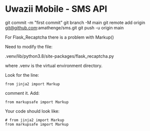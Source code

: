 # Uwazii Mobile - SMS API

git commit -m "first commit"
git branch -M main
git remote add origin git@github.com:amathenge/sms.git
git push -u origin main

For Flask_Recaptcha there is a problem with Markup()

Need to modify the file:

.venv/lib/python3.8/site-packages/flask_recaptcha.py

where .venv is the virtual environment directory.

Look for the line:

    from jinja2 import Markup

comment it.
Add:

    from markupsafe import Markup

Your code should look like:

    # from jinja2 import Markup
    from markupsafe import Markup